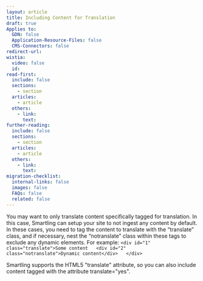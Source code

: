 ```yaml
---
layout: article
title: Including Content for Translation
draft: true
Applies to:
  GDN: false
  Application-Resource-Files: false
  CMS-Connectors: false
redirect-url:
wistia:
  video: false
  id:
read-first:
  include: false
  sections:
    - section
  articles:
    - article
  others:
    - link:
      text:
further-reading:
  include: false
  sections:
    - section
  articles:
    - article
  others:
    - link:
      text:
migration-checklist:
  internal-links: false
  images: false
  FAQs: false
  related: false
---
```

You may want to only translate content specifically tagged for translation. In this case, Smartling can setup your site to not ingest any content by default. In these cases, you need to tag the content to translate with the “translate” class, and if necessary, nest the “notranslate” class within these tags to exclude any dynamic elements. For example:
```<div id="1" class="translate">Some content   <div id="2" class="notranslate">Dynamic content</div>   </div>```

Smartling supports the HTML5 "translate" attribute, so you can also include content tagged with the attribute translate="yes".